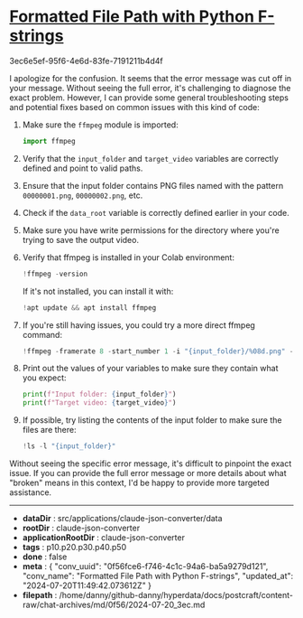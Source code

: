 # [Formatted File Path with Python F-strings](https://claude.ai/chat/0f56fce6-f746-4c1c-94a6-ba5a9279d121)

3ec6e5ef-95f6-4e6d-83fe-7191211b4d4f

 I apologize for the confusion. It seems that the error message was cut off in your message. Without seeing the full error, it's challenging to diagnose the exact problem. However, I can provide some general troubleshooting steps and potential fixes based on common issues with this kind of code:

1. Make sure the `ffmpeg` module is imported:
   ```python
   import ffmpeg
   ```

2. Verify that the `input_folder` and `target_video` variables are correctly defined and point to valid paths.

3. Ensure that the input folder contains PNG files named with the pattern `00000001.png`, `00000002.png`, etc.

4. Check if the `data_root` variable is correctly defined earlier in your code.

5. Make sure you have write permissions for the directory where you're trying to save the output video.

6. Verify that ffmpeg is installed in your Colab environment:
   ```python
   !ffmpeg -version
   ```
   If it's not installed, you can install it with:
   ```python
   !apt update && apt install ffmpeg
   ```

7. If you're still having issues, you could try a more direct ffmpeg command:
   ```python
   !ffmpeg -framerate 8 -start_number 1 -i "{input_folder}/%08d.png" -c:v huffyuv -pix_fmt rgb24 -r 8 "{target_video}" -y
   ```

8. Print out the values of your variables to make sure they contain what you expect:
   ```python
   print(f"Input folder: {input_folder}")
   print(f"Target video: {target_video}")
   ```

9. If possible, try listing the contents of the input folder to make sure the files are there:
   ```python
   !ls -l "{input_folder}"
   ```

Without seeing the specific error message, it's difficult to pinpoint the exact issue. If you can provide the full error message or more details about what "broken" means in this context, I'd be happy to provide more targeted assistance.

---

* **dataDir** : src/applications/claude-json-converter/data
* **rootDir** : claude-json-converter
* **applicationRootDir** : claude-json-converter
* **tags** : p10.p20.p30.p40.p50
* **done** : false
* **meta** : {
  "conv_uuid": "0f56fce6-f746-4c1c-94a6-ba5a9279d121",
  "conv_name": "Formatted File Path with Python F-strings",
  "updated_at": "2024-07-20T11:49:42.073612Z"
}
* **filepath** : /home/danny/github-danny/hyperdata/docs/postcraft/content-raw/chat-archives/md/0f56/2024-07-20_3ec.md